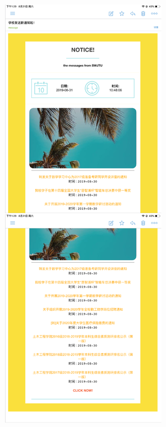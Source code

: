 ![image](https://github.com/leberte/school_news/blob/master/fullsizerender.jpg)
![image](https://github.com/leberte/school_news/blob/master/img_0450.png)
